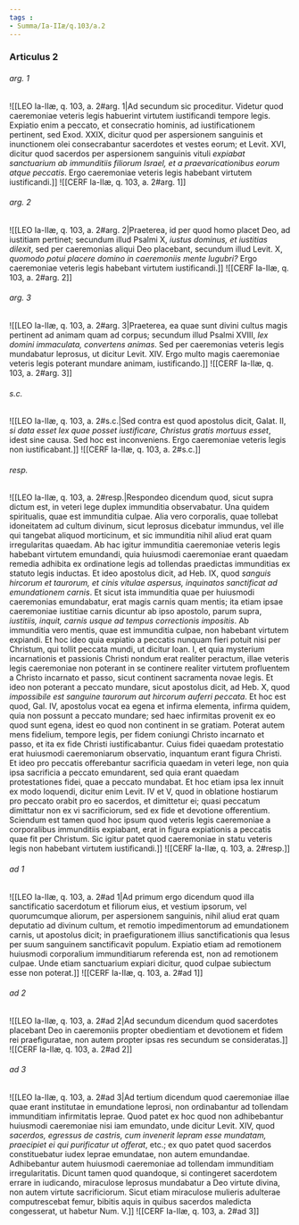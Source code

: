 ```yaml
---
tags : 
- Summa/Ia-IIæ/q.103/a.2
---
```


### Articulus 2

###### arg. 1
![[LEO Ia-IIæ, q. 103, a. 2#arg. 1|Ad secundum sic proceditur. Videtur quod caeremoniae veteris legis habuerint virtutem iustificandi tempore legis. Expiatio enim a peccato, et consecratio hominis, ad iustificationem pertinent, sed Exod. XXIX, dicitur quod per aspersionem sanguinis et inunctionem olei consecrabantur sacerdotes et vestes eorum; et Levit. XVI, dicitur quod sacerdos per aspersionem sanguinis vituli *expiabat sanctuarium ab immunditiis filiorum Israel, et a praevaricationibus eorum atque peccatis*. Ergo caeremoniae veteris legis habebant virtutem iustificandi.]]
![[CERF Ia-IIæ, q. 103, a. 2#arg. 1]]

###### arg. 2
![[LEO Ia-IIæ, q. 103, a. 2#arg. 2|Praeterea, id per quod homo placet Deo, ad iustitiam pertinet; secundum illud Psalmi X, *iustus dominus, et iustitias dilexit*, sed per caeremonias aliqui Deo placebant, secundum illud Levit. X, *quomodo potui placere domino in caeremoniis mente lugubri?* Ergo caeremoniae veteris legis habebant virtutem iustificandi.]]
![[CERF Ia-IIæ, q. 103, a. 2#arg. 2]]

###### arg. 3
![[LEO Ia-IIæ, q. 103, a. 2#arg. 3|Praeterea, ea quae sunt divini cultus magis pertinent ad animam quam ad corpus; secundum illud Psalmi XVIII, *lex domini immaculata, convertens animas*. Sed per caeremonias veteris legis mundabatur leprosus, ut dicitur Levit. XIV. Ergo multo magis caeremoniae veteris legis poterant mundare animam, iustificando.]]
![[CERF Ia-IIæ, q. 103, a. 2#arg. 3]]

###### s.c.
![[LEO Ia-IIæ, q. 103, a. 2#s.c.|Sed contra est quod apostolus dicit, Galat. II, *si data esset lex quae posset iustificare, Christus gratis mortuus esset*, idest sine causa. Sed hoc est inconveniens. Ergo caeremoniae veteris legis non iustificabant.]]
![[CERF Ia-IIæ, q. 103, a. 2#s.c.]]

###### resp.
![[LEO Ia-IIæ, q. 103, a. 2#resp.|Respondeo dicendum quod, sicut supra dictum est, in veteri lege duplex immunditia observabatur. Una quidem spiritualis, quae est immunditia culpae. Alia vero corporalis, quae tollebat idoneitatem ad cultum divinum, sicut leprosus dicebatur immundus, vel ille qui tangebat aliquod morticinum, et sic immunditia nihil aliud erat quam irregularitas quaedam. Ab hac igitur immunditia caeremoniae veteris legis habebant virtutem emundandi, quia huiusmodi caeremoniae erant quaedam remedia adhibita ex ordinatione legis ad tollendas praedictas immunditias ex statuto legis inductas. Et ideo apostolus dicit, ad Heb. IX, quod *sanguis hircorum et taurorum, et cinis vitulae aspersus, inquinatos sanctificat ad emundationem carnis*. Et sicut ista immunditia quae per huiusmodi caeremonias emundabatur, erat magis carnis quam mentis; ita etiam ipsae caeremoniae iustitiae carnis dicuntur ab ipso apostolo, parum supra, *iustitiis, inquit, carnis usque ad tempus correctionis impositis*. Ab immunditia vero mentis, quae est immunditia culpae, non habebant virtutem expiandi. Et hoc ideo quia expiatio a peccatis nunquam fieri potuit nisi per Christum, qui tollit peccata mundi, ut dicitur Ioan. I, et quia mysterium incarnationis et passionis Christi nondum erat realiter peractum, illae veteris legis caeremoniae non poterant in se continere realiter virtutem profluentem a Christo incarnato et passo, sicut continent sacramenta novae legis. Et ideo non poterant a peccato mundare, sicut apostolus dicit, ad Heb. X, quod *impossibile est sanguine taurorum aut hircorum auferri peccata*. Et hoc est quod, Gal. IV, apostolus vocat ea egena et infirma elementa, infirma quidem, quia non possunt a peccato mundare; sed haec infirmitas provenit ex eo quod sunt egena, idest eo quod non continent in se gratiam. Poterat autem mens fidelium, tempore legis, per fidem coniungi Christo incarnato et passo, et ita ex fide Christi iustificabantur. Cuius fidei quaedam protestatio erat huiusmodi caeremoniarum observatio, inquantum erant figura Christi. Et ideo pro peccatis offerebantur sacrificia quaedam in veteri lege, non quia ipsa sacrificia a peccato emundarent, sed quia erant quaedam protestationes fidei, quae a peccato mundabat. Et hoc etiam ipsa lex innuit ex modo loquendi, dicitur enim Levit. IV et V, quod in oblatione hostiarum pro peccato orabit pro eo sacerdos, et dimittetur ei; quasi peccatum dimittatur non ex vi sacrificiorum, sed ex fide et devotione offerentium. Sciendum est tamen quod hoc ipsum quod veteris legis caeremoniae a corporalibus immunditiis expiabant, erat in figura expiationis a peccatis quae fit per Christum. Sic igitur patet quod caeremoniae in statu veteris legis non habebant virtutem iustificandi.]]
![[CERF Ia-IIæ, q. 103, a. 2#resp.]]

###### ad 1
![[LEO Ia-IIæ, q. 103, a. 2#ad 1|Ad primum ergo dicendum quod illa sanctificatio sacerdotum et filiorum eius, et vestium ipsorum, vel quorumcumque aliorum, per aspersionem sanguinis, nihil aliud erat quam deputatio ad divinum cultum, et remotio impedimentorum ad emundationem carnis, ut apostolus dicit; in praefigurationem illius sanctificationis qua Iesus per suum sanguinem sanctificavit populum. Expiatio etiam ad remotionem huiusmodi corporalium immunditiarum referenda est, non ad remotionem culpae. Unde etiam sanctuarium expiari dicitur, quod culpae subiectum esse non poterat.]]
![[CERF Ia-IIæ, q. 103, a. 2#ad 1]]

###### ad 2
![[LEO Ia-IIæ, q. 103, a. 2#ad 2|Ad secundum dicendum quod sacerdotes placebant Deo in caeremoniis propter obedientiam et devotionem et fidem rei praefiguratae, non autem propter ipsas res secundum se consideratas.]]
![[CERF Ia-IIæ, q. 103, a. 2#ad 2]]

###### ad 3
![[LEO Ia-IIæ, q. 103, a. 2#ad 3|Ad tertium dicendum quod caeremoniae illae quae erant institutae in emundatione leprosi, non ordinabantur ad tollendam immunditiam infirmitatis leprae. Quod patet ex hoc quod non adhibebantur huiusmodi caeremoniae nisi iam emundato, unde dicitur Levit. XIV, quod *sacerdos, egressus de castris, cum invenerit lepram esse mundatam, praecipiet ei qui purificatur ut offerat*, etc.; ex quo patet quod sacerdos constituebatur iudex leprae emundatae, non autem emundandae. Adhibebantur autem huiusmodi caeremoniae ad tollendam immunditiam irregularitatis. Dicunt tamen quod quandoque, si contingeret sacerdotem errare in iudicando, miraculose leprosus mundabatur a Deo virtute divina, non autem virtute sacrificiorum. Sicut etiam miraculose mulieris adulterae computrescebat femur, bibitis aquis in quibus sacerdos maledicta congesserat, ut habetur Num. V.]]
![[CERF Ia-IIæ, q. 103, a. 2#ad 3]]

